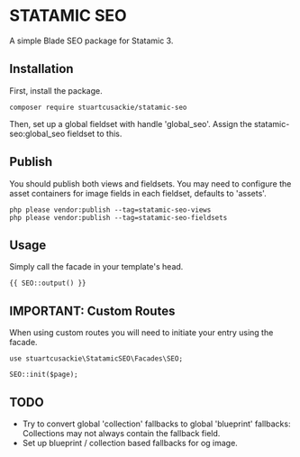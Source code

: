# STATAMIC SEO

A simple Blade SEO package for Statamic 3.

## Installation

First, install the package.

```
composer require stuartcusackie/statamic-seo
```

Then, set up a global fieldset with handle 'global_seo'. Assign the statamic-seo:global_seo fieldset to this.


## Publish

You should publish both views and fieldsets. You may need to configure the asset containers for image fields in each fieldset, defaults to 'assets'.

```
php please vendor:publish --tag=statamic-seo-views
php please vendor:publish --tag=statamic-seo-fieldsets
```

## Usage

Simply call the facade in your template's head.

```
{{ SEO::output() }}
```

## IMPORTANT: Custom Routes

When using custom routes you will need to initiate your entry using the facade.

```
use stuartcusackie\StatamicSEO\Facades\SEO;

SEO::init($page);
```

## TODO
- Try to convert global 'collection' fallbacks to global 'blueprint' fallbacks: Collections may not always contain the fallback field.
- Set up blueprint / collection based fallbacks for og image.
